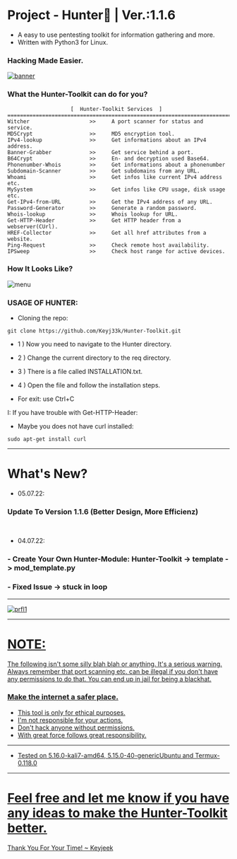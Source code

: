 # Project - Hunter:snake: | Ver.:1.1.6

- A easy to use pentesting toolkit for information gathering and more.
- Written with Python3 for Linux.

### Hacking Made Easier.

<a href="https://github.com/Keyj33k/Hunter/archive/refs/heads/main.zip"><img src="https://github.com/Keyj33k/profiles/blob/main/profile/HunteR(2).png?raw=true" alt="banner"/></a>

### What the Hunter-Toolkit can do for you?
```
                    [  Hunter-Toolkit Services  ]   
==========================================================================
Witcher                   >>     A port scanner for status and service.
MD5Crypt                  >>     MD5 encryption tool.
IPv4-lookup               >>     Get informations about an IPv4 address.
Banner-Grabber            >>     Get service behind a port.
B64Crypt                  >>     En- and decryption used Base64.
Phonenumber-Whois         >>     Get informations about a phonenumber
Subdomain-Scanner         >>     Get subdomains from any URL.
Whoami                    >>     Get infos like current IPv4 address etc.
MySystem                  >>     Get infos like CPU usage, disk usage etc.
Get-IPv4-from-URL         >>     Get the IPv4 address of any URL.
Password-Generator        >>     Generate a random password.
Whois-lookup              >>     Whois lookup for URL.
Get-HTTP-Header           >>     Get HTTP header from a webserver(CUrl).
HREF-Collector            >>     Get all href attributes from a website.
Ping-Request              >>     Check remote host availability.
IPSweep                   >>     Check host range for active devices.
```
### How It Looks Like?
![menu](https://github.com/Keyj33k/Hunter-Toolkit/blob/main/imgs/menu.png?raw=true)

### USAGE OF HUNTER:

- Cloning the repo:
```
git clone https://github.com/Keyj33k/Hunter-Toolkit.git
```
- 1 )  Now you need to navigate to the Hunter directory.
- 2 )  Change the current directory to the req directory.
- 3 )  There is a file called INSTALLATION.txt.
- 4 )  Open the file and follow the installation steps.

- For exit: use Ctrl+C

I: If you have trouble with Get-HTTP-Header: 
- Maybe you does not have curl installed:
```
sudo apt-get install curl
```

---

# What's New?

- 05.07.22: <br>

### Update To Version 1.1.6 (Better Design, More Efficienz)

<br>

- 04.07.22: <br>

### - Create Your Own Hunter-Module: Hunter-Toolkit -> template -> mod_template.py
### - Fixed Issue -> stuck in loop

---


<div id="profile">
  <a href="https://www.python.org/">
    <img src="https://github.com/Keyj33k/profiles/blob/main/profile/pypy.jpeg?raw=true" alt="prfl1"/>
    
---

# NOTE:
The following isn't some silly blah blah or anything. It's a serious warning.
Always remember that port scanning etc. can be illegal if you don't have any
permissions to do that. You can end up in jail for being a blackhat.
    
### Make the internet a safer place.
    
    
- This tool is only for ethical purposes. 
- I'm not responsible for your actions. 
- Don't hack anyone without permissions.
- With great force follows great responsibility.

---
  
- Tested on 5.16.0-kali7-amd64, 5.15.0-40-genericUbuntu and Termux-0.118.0
  
---

# Feel free and let me know if you have any ideas to make the Hunter-Toolkit better.

Thank You For Your Time!
~ Keyjeek

